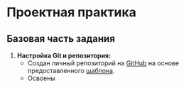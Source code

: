 # Проектная практика

## Базовая часть задания

1. **Настройка Git и репозитория:**
   - Создан личный репозиторий на [GitHub](https://github.com/daniachka-o/practice/tree/main) на основе предоставленного [шаблона](https://github.com/mospol/practice-2025-1).
   - Освоены 
